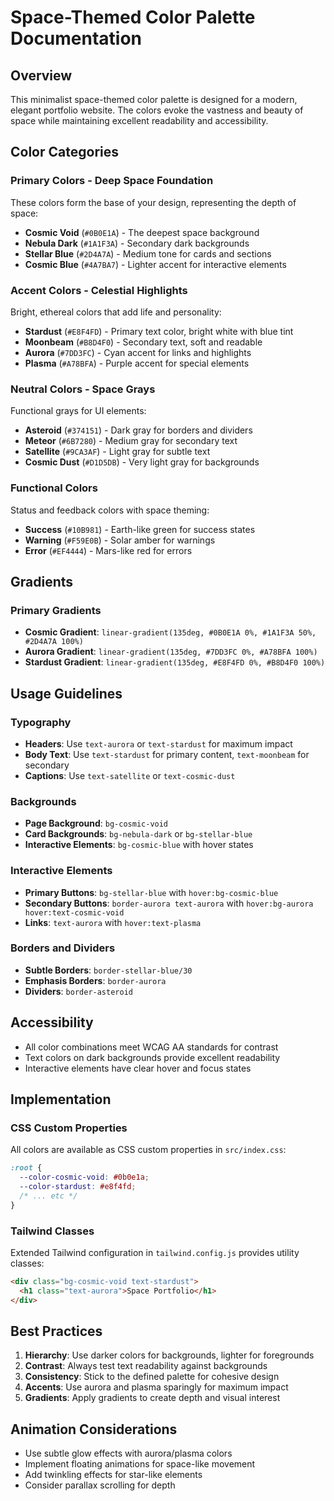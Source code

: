 # Space-Themed Color Palette Documentation

## Overview

This minimalist space-themed color palette is designed for a modern, elegant portfolio website. The colors evoke the vastness and beauty of space while maintaining excellent readability and accessibility.

## Color Categories

### Primary Colors - Deep Space Foundation

These colors form the base of your design, representing the depth of space:

- **Cosmic Void** (`#0B0E1A`) - The deepest space background
- **Nebula Dark** (`#1A1F3A`) - Secondary dark backgrounds
- **Stellar Blue** (`#2D4A7A`) - Medium tone for cards and sections
- **Cosmic Blue** (`#4A7BA7`) - Lighter accent for interactive elements

### Accent Colors - Celestial Highlights

Bright, ethereal colors that add life and personality:

- **Stardust** (`#E8F4FD`) - Primary text color, bright white with blue tint
- **Moonbeam** (`#B8D4F0`) - Secondary text, soft and readable
- **Aurora** (`#7DD3FC`) - Cyan accent for links and highlights
- **Plasma** (`#A78BFA`) - Purple accent for special elements

### Neutral Colors - Space Grays

Functional grays for UI elements:

- **Asteroid** (`#374151`) - Dark gray for borders and dividers
- **Meteor** (`#6B7280`) - Medium gray for secondary text
- **Satellite** (`#9CA3AF`) - Light gray for subtle text
- **Cosmic Dust** (`#D1D5DB`) - Very light gray for backgrounds

### Functional Colors

Status and feedback colors with space theming:

- **Success** (`#10B981`) - Earth-like green for success states
- **Warning** (`#F59E0B`) - Solar amber for warnings
- **Error** (`#EF4444`) - Mars-like red for errors

## Gradients

### Primary Gradients

- **Cosmic Gradient**: `linear-gradient(135deg, #0B0E1A 0%, #1A1F3A 50%, #2D4A7A 100%)`
- **Aurora Gradient**: `linear-gradient(135deg, #7DD3FC 0%, #A78BFA 100%)`
- **Stardust Gradient**: `linear-gradient(135deg, #E8F4FD 0%, #B8D4F0 100%)`

## Usage Guidelines

### Typography

- **Headers**: Use `text-aurora` or `text-stardust` for maximum impact
- **Body Text**: Use `text-stardust` for primary content, `text-moonbeam` for secondary
- **Captions**: Use `text-satellite` or `text-cosmic-dust`

### Backgrounds

- **Page Background**: `bg-cosmic-void`
- **Card Backgrounds**: `bg-nebula-dark` or `bg-stellar-blue`
- **Interactive Elements**: `bg-cosmic-blue` with hover states

### Interactive Elements

- **Primary Buttons**: `bg-stellar-blue` with `hover:bg-cosmic-blue`
- **Secondary Buttons**: `border-aurora text-aurora` with `hover:bg-aurora hover:text-cosmic-void`
- **Links**: `text-aurora` with `hover:text-plasma`

### Borders and Dividers

- **Subtle Borders**: `border-stellar-blue/30`
- **Emphasis Borders**: `border-aurora`
- **Dividers**: `border-asteroid`

## Accessibility

- All color combinations meet WCAG AA standards for contrast
- Text colors on dark backgrounds provide excellent readability
- Interactive elements have clear hover and focus states

## Implementation

### CSS Custom Properties

All colors are available as CSS custom properties in `src/index.css`:

```css
:root {
  --color-cosmic-void: #0b0e1a;
  --color-stardust: #e8f4fd;
  /* ... etc */
}
```

### Tailwind Classes

Extended Tailwind configuration in `tailwind.config.js` provides utility classes:

```html
<div class="bg-cosmic-void text-stardust">
  <h1 class="text-aurora">Space Portfolio</h1>
</div>
```

## Best Practices

1. **Hierarchy**: Use darker colors for backgrounds, lighter for foregrounds
2. **Contrast**: Always test text readability against backgrounds
3. **Consistency**: Stick to the defined palette for cohesive design
4. **Accents**: Use aurora and plasma sparingly for maximum impact
5. **Gradients**: Apply gradients to create depth and visual interest

## Animation Considerations

- Use subtle glow effects with aurora/plasma colors
- Implement floating animations for space-like movement
- Add twinkling effects for star-like elements
- Consider parallax scrolling for depth

